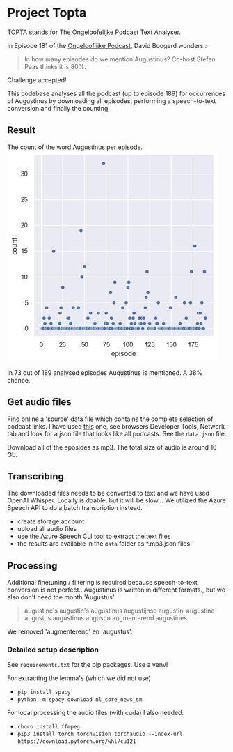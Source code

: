 # Project Topta 

TOPTA stands for The Ongeloofelijke Podcast Text Analyser. 

In Episode 181 of the [Ongelooflijke Podcast](https://www.eo.nl/podcasts/de-ongelooflijke-podcast), David Boogerd wonders : 

> In how many episodes do we mention Augustinus? Co-host Stefan Paas thinks it is 80%.

Challenge accepted! 

This codebase analyses all the podcast (up to episode 189) for occurrences of Augustinus by downloading all episodes, performing a speech-to-text conversion and finally the counting. 

## Result
The count of the word Augustinus per episode. 
![Number of Augustinus per episode](aug-raw.png)

In 73 out of 189 analysed episodes Augustinus is mentioned. 
A 38% chance. 


## Get audio files 
Find online a 'source' data file which contains the complete selection of podcast links. I have used [this](https://podcastluisteren.nl/pod/De-Ongelooflijke-Podcast) one, see browsers Developer Tools, Network tab and look for a json file that looks like all podcasts. See the `data.json` file. 

Download all of the eposides as mp3. The total size of audio is around 16 Gb.

## Transcribing
The downloaded files needs to be converted to text and we have used OpenAI Whisper.
Locally is doable, but it will be slow... We utilized the Azure Speech API to do a batch transcription instead.

- create storage account 
- upload all audio files
- use the Azure Speech CLI tool to extract the text files 
- the results are available in the `data` folder as *.mp3.json files 

## Processing 
Additional finetuning / filtering is required because speech-to-text conversion is not perfect..
Augustinus is written in different formats., but we also don't need the month 'Augustus' 

>augustine's augustin's augustinus augustijnse augustini augustine augustus augustinus augustin augmenterend augustines

We removed 'augmenterend' en 'augustus'.



### Detailed setup description 

See `requirements.txt` for the pip packages. Use a venv! 

For extracting the lemma's (which we did not use)
- `pip install spacy`
- `python -m spacy download nl_core_news_sm`

For local processing the audio files (with cuda) I also needed: 
- `choco install ffmpeg`
- `pip3 install torch torchvision torchaudio --index-url https://download.pytorch.org/whl/cu121`



